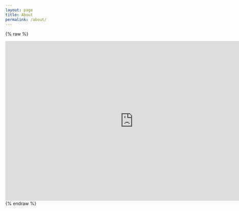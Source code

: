 ```yaml
---
layout: page
title: About
permalink: /about/
---
```


{% raw %}
<iframe align="top" frameborder="0" height="500" scrolling="yes" src="https://logbook.qrz.com/lbstat/BI1MMP/" width="800"></iframe>
{% endraw %}
